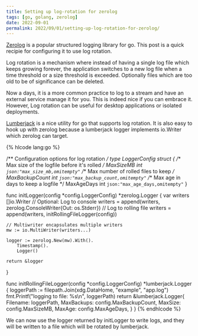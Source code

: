 ```yaml
---
title: Setting up log-rotation for zerolog
tags: [go, golang, zerolog]
date: 2022-09-01
permalink: 2022/09/01/setting-up-log-rotation-for-zerolog/
---
```


[Zerolog](https://github.com/rs/zerolog) is a popular structured logging library for go. This post is a quick recipie for configuring it to use log rotation. 

Log rotation is a mechanism where instead of having a single log file which keeps growing forever, the application switches to a new log file when a time threshold or a size threshold is exceeded. Optionally files which are too old to be of significance can be deleted.

Now a days, it is a more common practice to log to a stream and have an external service manage it for you. This is indeed nice if you can embrace it. However, Log rotation can be useful for desktop applications or isolated deployments.

[Lumberjack](https://github.com/natefinch/lumberjack) is a nice utility for go that supports log rotation. It is also easy to hook up with zerolog because a lumberjack logger implements io.Writer which zerolog can target.

{% hlcode lang:go %}

/** Configuration options for log rotation */
type LoggerConfig struct {
	/** Max size of the logfile before it's rolled */
	MaxSizeMB int `json:"max_size_mb,omitempty"`
	/** Max number of rolled files to keep */
	MaxBackupCount int `json:"max_backup_count,omitempty"`
	/** Max age in days to keep a logfile */
	MaxAgeDays int `json:"max_age_days,omitempty"`
}

func initLogger(config *config.LoggerConfig) *zerolog.Logger {
	var writers []io.Writer
	// Optional: Log to console
	writers = append(writers, zerolog.ConsoleWriter{Out: os.Stderr})
	// Log to rolling file
	writers = append(writers, initRollingFileLogger(config))

	// Multiwriter encapsulates multiple writers
	mw := io.MultiWriter(writers...)

	logger := zerolog.New(mw).With().
		Timestamp().
		Logger()

	return &logger
}

func initRollingFileLogger(config *config.LoggerConfig) *lumberjack.Logger {
	loggerPath := filepath.Join(xdg.DataHome, "example", "app.log")
	fmt.Printf("logging to file: %s\n", loggerPath)
	return &lumberjack.Logger{
		Filename:   loggerPath,
		MaxBackups: config.MaxBackupCount,
		MaxSize:    config.MaxSizeMB,
		MaxAge:     config.MaxAgeDays,
	}
}
{% endhlcode %}

We can now use the logger returned by initLogger to write logs, and they will be written to a file which will be rotated by lumberjack.
